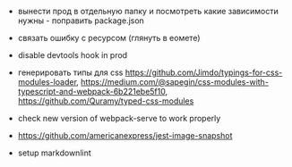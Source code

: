 -   вынести прод в отдельную папку и посмотреть какие зависимости нужны - поправить package.json
-   связать ошибку с ресурсом (глянуть в еомете)
-   disable devtools hook in prod
-   генерировать типы для css
    https://github.com/Jimdo/typings-for-css-modules-loader, https://medium.com/@sapegin/css-modules-with-typescript-and-webpack-6b221ebe5f10,
    https://github.com/Quramy/typed-css-modules

-   check new version of webpack-serve to work properly
-   https://github.com/americanexpress/jest-image-snapshot
-   setup markdownlint
